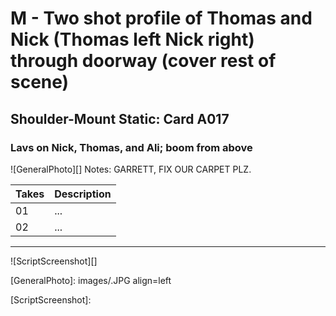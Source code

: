 # M - Two shot profile of Thomas and Nick (Thomas left Nick right) through doorway (cover rest of scene)

## Shoulder-Mount Static: Card A017

### Lavs on Nick, Thomas, and Ali; boom from above

![GeneralPhoto][]
Notes: GARRETT, FIX OUR CARPET PLZ.

| Takes | Description |
|:---|:----|
| 01 | ... |
| 02 | ... |

----

![ScriptScreenshot][]


[GeneralPhoto]:  images/.JPG align=left

[ScriptScreenshot]: 